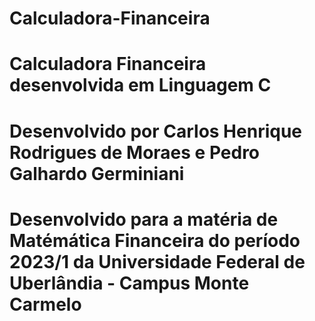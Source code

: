 # Calculadora-Financeira
# Calculadora Financeira desenvolvida em Linguagem C 
# Desenvolvido por Carlos Henrique Rodrigues de Moraes e Pedro Galhardo Germiniani 
# Desenvolvido para a matéria de Matémática Financeira do período 2023/1 da Universidade Federal de Uberlândia - Campus Monte Carmelo
